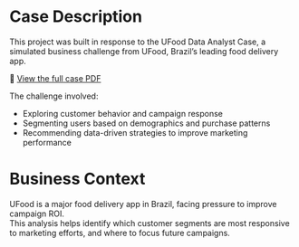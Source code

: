 # Case Description

This project was built in response to the UFood Data Analyst Case, a simulated business challenge from UFood, Brazil’s leading food delivery app.

📄 [View the full case PDF](https://github.com/nalwogaimmaculate36-maker/UFood-Data-Analysis/blob/main/UFood%20Data%20Analyst%20Case.pdf)

The challenge involved:
- Exploring customer behavior and campaign response
- Segmenting users based on demographics and purchase patterns
- Recommending data-driven strategies to improve marketing performance

# Business Context

UFood is a major food delivery app in Brazil, facing pressure to improve campaign ROI.  
This analysis helps identify which customer segments are most responsive to marketing efforts, and where to focus future campaigns.
